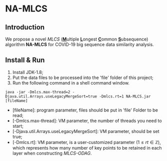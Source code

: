 # NA-MLCS
## Introduction
We propose a novel *MLCS* (<u>**M**</u>ultiple <u>**L**</u>ongest <u>**C**</u>ommon <u>**S**</u>ubsequence) algorithm **NA-MLCS** for COVID-19 big sequence data similarity analysis.

## Install & Run

 1. Install JDK-1.8;
 2. Put the data files to be processed into the 'file' folder of this project;
 3. Run the following command in a shell command window.
```
java -jar -Dmlcs.max-thread=2 -Djava.util.Arrays.useLegacyMergeSort=true -Dmlcs.rt=1 NA-MLCS.jar [fileName]
```
 - [fileName]: program parameter, files should be put in 'file' Folder to be read;
 - [-Dmlcs.max-thread]: VM parameter, the number of threads you need to start;
 - [-Djava.util.Arrays.useLegacyMergeSort]: VM parameter, should be set true;
 - [-Dmlcs.rt]: VM parameter, is a user-customized parameter ($1 \leqslant rt \in \mathbb{Z}$), which represents how many number of key points to be retained in each layer when constructing *MLCS-ODAG*.
